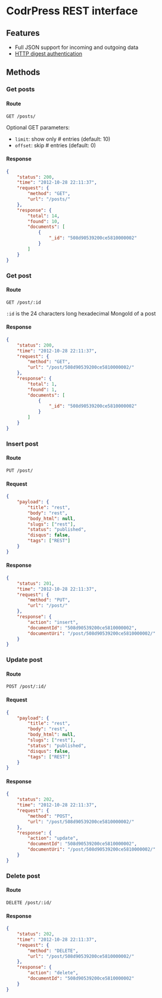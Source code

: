 # CodrPress REST interface

## Features ##

- Full JSON support for incoming and outgoing data
- [HTTP digest authentication](http://en.wikipedia.org/wiki/Digest_access_authentication)

## Methods

### Get posts

#### Route

`GET /posts/`

Optional GET parameters:

- `limit`: show only # entries (default: 10)
- `offset`: skip # entries (default: 0)

#### Response

```json
{
    "status": 200,
    "time": "2012-10-28 22:11:37",
    "request": {
        "method": "GET",
        "url": "/posts/"
    },
    "response": {
        "total": 14,
        "found": 10,
        "documents": [
            {
                "_id": "508d90539200ce5810000002"
            }
        ]
    }
}
```

### Get post

#### Route

`GET /post/:id`

`:id` is the 24 characters long hexadecimal MongoId of a post

#### Response

```json
{
    "status": 200,
    "time": "2012-10-28 22:11:37",
    "request": {
        "method": "GET",
        "url": "/post/508d90539200ce5810000002/"
    },
    "response": {
        "total": 1,
        "found": 1,
        "documents": [
            {
                "_id": "508d90539200ce5810000002"
            }
        ]
    }
}
```

### Insert post

#### Route

`PUT /post/`

#### Request

```json
{
	"payload": {
		"title": "rest",
		"body": "rest",
		"body_html": null,
		"slugs": ["rest"],
		"status": "published",
		"disqus": false,
		"tags": ["REST"]
	}
}
```

#### Response

```json
{
    "status": 201,
    "time": "2012-10-28 22:11:37",
    "request": {
        "method": "PUT",
        "url": "/post/"
    },
    "response": {
        "action": "insert",
        "documentId": "508d90539200ce5810000002",
        "documentUri": "/post/508d90539200ce5810000002/"
    }
}
```

### Update post

#### Route

`POST /post/:id/`

#### Request

```json
{
	"payload": {
		"title": "rest",
		"body": "rest",
		"body_html": null,
		"slugs": ["rest"],
		"status": "published",
		"disqus": false,
		"tags": ["REST"]
	}
}
```

#### Response

```json
{
    "status": 202,
    "time": "2012-10-28 22:11:37",
    "request": {
        "method": "POST",
        "url": "/post/508d90539200ce5810000002/"
    },
    "response": {
        "action": "update",
        "documentId": "508d90539200ce5810000002",
        "documentUri": "/post/508d90539200ce5810000002/"
    }
}
```

### Delete post

#### Route

`DELETE /post/:id/`

#### Response

```json
{
    "status": 202,
    "time": "2012-10-28 22:11:37",
    "request": {
        "method": "DELETE",
        "url": "/post/508d90539200ce5810000002/"
    },
    "response": {
        "action": "delete",
        "documentId": "508d90539200ce5810000002"
    }
}
```